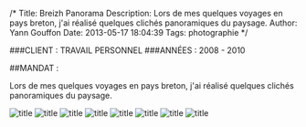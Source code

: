 /*
Title: Breizh Panorama
Description: Lors de mes quelques voyages en pays breton, j'ai réalisé quelques clichés panoramiques du paysage. 
Author: Yann Gouffon
Date: 2013-05-17 18:04:39
Tags: photographie
*/

###CLIENT : TRAVAIL PERSONNEL
###ANNÉES : 2008 - 2010

##MANDAT :

Lors de mes quelques voyages en pays breton, j'ai réalisé quelques clichés panoramiques du paysage. 

![title](http://staging.yago.io/content/images/pano01.jpg.jpg)
![title](http://staging.yago.io/content/images/pano02.jpg.jpg)
![title](http://staging.yago.io/content/images/pano03.jpg.jpg)
![title](http://staging.yago.io/content/images/pano04.jpg.jpg)
![title](http://staging.yago.io/content/images/pano05.jpg.jpg)
![title](http://staging.yago.io/content/images/pano06.jpg.jpg)
![title](http://staging.yago.io/content/images/pano07.jpg.jpg)
![title](http://staging.yago.io/content/images/pano08.jpg.jpg)